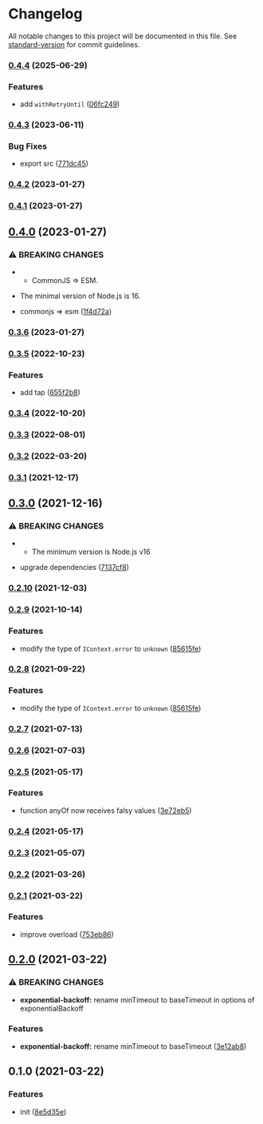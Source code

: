 # Changelog

All notable changes to this project will be documented in this file. See [standard-version](https://github.com/conventional-changelog/standard-version) for commit guidelines.

### [0.4.4](https://github.com/BlackGlory/extra-retry/compare/v0.4.3...v0.4.4) (2025-06-29)


### Features

* add `withRetryUntil` ([06fc249](https://github.com/BlackGlory/extra-retry/commit/06fc249007cc1f62ba53ad22340d2d23a3de4fe5))

### [0.4.3](https://github.com/BlackGlory/extra-retry/compare/v0.4.2...v0.4.3) (2023-06-11)


### Bug Fixes

* export src ([771dc45](https://github.com/BlackGlory/extra-retry/commit/771dc455e9230538fb9f3a5443e53b821c464c74))

### [0.4.2](https://github.com/BlackGlory/extra-retry/compare/v0.4.1...v0.4.2) (2023-01-27)

### [0.4.1](https://github.com/BlackGlory/extra-retry/compare/v0.4.0...v0.4.1) (2023-01-27)

## [0.4.0](https://github.com/BlackGlory/extra-retry/compare/v0.3.6...v0.4.0) (2023-01-27)


### ⚠ BREAKING CHANGES

* - CommonJS => ESM.
- The minimal version of Node.js is 16.

* commonjs => esm ([1f4d72a](https://github.com/BlackGlory/extra-retry/commit/1f4d72adecd0f202ad4aeb332f0fc4db313d870d))

### [0.3.6](https://github.com/BlackGlory/extra-retry/compare/v0.3.5...v0.3.6) (2023-01-27)

### [0.3.5](https://github.com/BlackGlory/extra-retry/compare/v0.3.4...v0.3.5) (2022-10-23)


### Features

* add tap ([655f2b8](https://github.com/BlackGlory/extra-retry/commit/655f2b82b49a2e3948445a427fd5e203a90eba80))

### [0.3.4](https://github.com/BlackGlory/extra-retry/compare/v0.3.3...v0.3.4) (2022-10-20)

### [0.3.3](https://github.com/BlackGlory/extra-retry/compare/v0.3.2...v0.3.3) (2022-08-01)

### [0.3.2](https://github.com/BlackGlory/extra-retry/compare/v0.3.1...v0.3.2) (2022-03-20)

### [0.3.1](https://github.com/BlackGlory/extra-retry/compare/v0.3.0...v0.3.1) (2021-12-17)

## [0.3.0](https://github.com/BlackGlory/extra-retry/compare/v0.2.10...v0.3.0) (2021-12-16)


### ⚠ BREAKING CHANGES

* - The minimum version is Node.js v16

* upgrade dependencies ([7137cf8](https://github.com/BlackGlory/extra-retry/commit/7137cf89fa6b4ed3f3606071fab9e76796ed6f8b))

### [0.2.10](https://github.com/BlackGlory/extra-retry/compare/v0.2.9...v0.2.10) (2021-12-03)

### [0.2.9](https://github.com/BlackGlory/extra-retry/compare/v0.2.7...v0.2.9) (2021-10-14)


### Features

* modify the type of `IContext.error` to `unknown` ([85615fe](https://github.com/BlackGlory/extra-retry/commit/85615fe0e052c457e17d75115e43fa8058dfe1bf))

### [0.2.8](https://github.com/BlackGlory/extra-retry/compare/v0.2.7...v0.2.8) (2021-09-22)


### Features

* modify the type of `IContext.error` to `unknown` ([85615fe](https://github.com/BlackGlory/extra-retry/commit/85615fe0e052c457e17d75115e43fa8058dfe1bf))

### [0.2.7](https://github.com/BlackGlory/extra-retry/compare/v0.2.6...v0.2.7) (2021-07-13)

### [0.2.6](https://github.com/BlackGlory/extra-retry/compare/v0.2.5...v0.2.6) (2021-07-03)

### [0.2.5](https://github.com/BlackGlory/extra-retry/compare/v0.2.4...v0.2.5) (2021-05-17)


### Features

* function anyOf now receives falsy values ([3e72eb5](https://github.com/BlackGlory/extra-retry/commit/3e72eb515cd4fb98ceeab6c91e7a25a93ec6c51a))

### [0.2.4](https://github.com/BlackGlory/extra-retry/compare/v0.2.3...v0.2.4) (2021-05-17)

### [0.2.3](https://github.com/BlackGlory/extra-retry/compare/v0.2.2...v0.2.3) (2021-05-07)

### [0.2.2](https://github.com/BlackGlory/extra-retry/compare/v0.2.1...v0.2.2) (2021-03-26)

### [0.2.1](https://github.com/BlackGlory/extra-retry/compare/v0.2.0...v0.2.1) (2021-03-22)


### Features

* improve overload ([753eb86](https://github.com/BlackGlory/extra-retry/commit/753eb86b9a254b790545191b803fb7db566ccdb6))

## [0.2.0](https://github.com/BlackGlory/extra-retry/compare/v0.1.0...v0.2.0) (2021-03-22)


### ⚠ BREAKING CHANGES

* **exponential-backoff:** rename minTimeout to baseTimeout in options of exponentialBackoff

### Features

* **exponential-backoff:** rename minTimeout to baseTimeout ([3e12ab8](https://github.com/BlackGlory/extra-retry/commit/3e12ab8d683bdb8c0a2ce604aa3d1a4cd4b38ad1))

## 0.1.0 (2021-03-22)


### Features

* init ([8e5d35e](https://github.com/BlackGlory/extra-retry/commit/8e5d35e70373e43fdf39078dd17a8da649e6a085))
